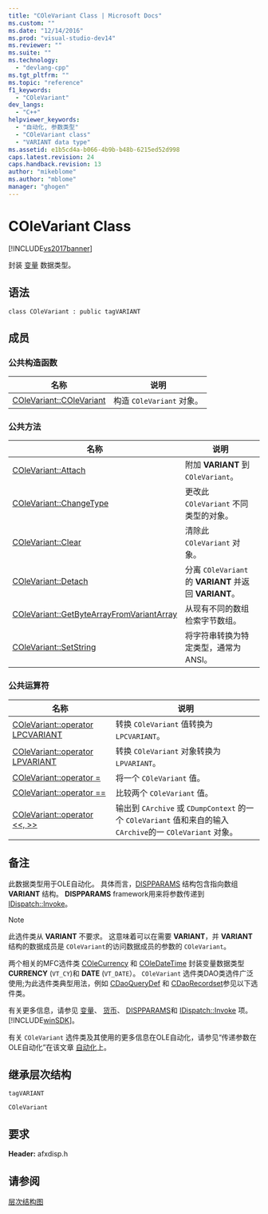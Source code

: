 ```yaml
---
title: "COleVariant Class | Microsoft Docs"
ms.custom: ""
ms.date: "12/14/2016"
ms.prod: "visual-studio-dev14"
ms.reviewer: ""
ms.suite: ""
ms.technology: 
  - "devlang-cpp"
ms.tgt_pltfrm: ""
ms.topic: "reference"
f1_keywords: 
  - "COleVariant"
dev_langs: 
  - "C++"
helpviewer_keywords: 
  - "自动化, 参数类型"
  - "COleVariant class"
  - "VARIANT data type"
ms.assetid: e1b5cd4a-b066-4b9b-b48b-6215ed52d998
caps.latest.revision: 24
caps.handback.revision: 13
author: "mikeblome"
ms.author: "mblome"
manager: "ghogen"
---
```

# COleVariant Class
[!INCLUDE[vs2017banner](../../assembler/inline/includes/vs2017banner.md)]

封装 [变量](http://msdn.microsoft.com/zh-cn/e305240e-9e11-4006-98cc-26f4932d2118) 数据类型。  
  
## 语法  
  
```  
class COleVariant : public tagVARIANT  
```  
  
## 成员  
  
### 公共构造函数  
  
|名称|说明|  
|--------|--------|  
|[COleVariant::COleVariant](../Topic/COleVariant::COleVariant.md)|构造 `COleVariant` 对象。|  
  
### 公共方法  
  
|名称|说明|  
|--------|--------|  
|[COleVariant::Attach](../Topic/COleVariant::Attach.md)|附加 **VARIANT** 到 `COleVariant`。|  
|[COleVariant::ChangeType](../Topic/COleVariant::ChangeType.md)|更改此 `COleVariant` 不同类型的对象。|  
|[COleVariant::Clear](../Topic/COleVariant::Clear.md)|清除此 `COleVariant` 对象。|  
|[COleVariant::Detach](../Topic/COleVariant::Detach.md)|分离 `COleVariant` 的 **VARIANT** 并返回 **VARIANT**。|  
|[COleVariant::GetByteArrayFromVariantArray](../Topic/COleVariant::GetByteArrayFromVariantArray.md)|从现有不同的数组检索字节数组。|  
|[COleVariant::SetString](../Topic/COleVariant::SetString.md)|将字符串转换为特定类型，通常为ANSI。|  
  
### 公共运算符  
  
|名称|说明|  
|--------|--------|  
|[COleVariant::operator LPCVARIANT](../Topic/COleVariant::operator%20LPCVARIANT.md)|转换 `COleVariant` 值转换为 `LPCVARIANT`。|  
|[COleVariant::operator LPVARIANT](../Topic/COleVariant::operator%20LPVARIANT.md)|转换 `COleVariant` 对象转换为 `LPVARIANT`。|  
|[COleVariant::operator \=](../Topic/COleVariant::operator%20=.md)|将一个 `COleVariant` 值。|  
|[COleVariant::operator \=\=](../Topic/COleVariant::operator%20==.md)|比较两个 `COleVariant` 值。|  
|[COleVariant::operator \<\<, \>\>](../Topic/COleVariant::operator%20%3C%3C,%20%3E%3E.md)|输出到 `CArchive` 或 `CDumpContext` 的一个 `COleVariant` 值和来自的输入 `CArchive`的一 `COleVariant` 对象。|  
  
## 备注  
 此数据类型用于OLE自动化。  具体而言，[DISPPARAMS](http://msdn.microsoft.com/zh-cn/a16e5a21-766e-4287-b039-13429aa78f8b) 结构包含指向数组 **VARIANT** 结构。  **DISPPARAMS** framework用来将参数传递到 [IDispatch::Invoke](http://msdn.microsoft.com/zh-cn/964ade8e-9d8a-4d32-bd47-aa678912a54d)。  
  
> [!NOTE]
>  此选件类从 **VARIANT** 不要求。  这意味着可以在需要 **VARIANT**，并 **VARIANT** 结构的数据成员是 `COleVariant`的访问数据成员的参数的 `COleVariant`。  
  
 两个相关的MFC选件类 [COleCurrency](../../mfc/reference/colecurrency-class.md) 和 [COleDateTime](../../atl-mfc-shared/reference/coledatetime-class.md) 封装变量数据类型 **CURRENCY** \(`VT_CY`\)和 **DATE** \(`VT_DATE`）。  `COleVariant` 选件类DAO类选件广泛使用;为此选件类典型用法，例如 [CDaoQueryDef](../../mfc/reference/cdaoquerydef-class.md) 和 [CDaoRecordset](../../mfc/reference/cdaorecordset-class.md)参见以下选件类。  
  
 有关更多信息，请参见 [变量](http://msdn.microsoft.com/zh-cn/e305240e-9e11-4006-98cc-26f4932d2118)、 [货币](http://msdn.microsoft.com/zh-cn/5e81273c-7289-45c7-93c0-32c1553f708e)、 [DISPPARAMS](http://msdn.microsoft.com/zh-cn/a16e5a21-766e-4287-b039-13429aa78f8b)和 [IDispatch::Invoke](http://msdn.microsoft.com/zh-cn/964ade8e-9d8a-4d32-bd47-aa678912a54d) 项。[!INCLUDE[winSDK](../../atl/includes/winsdk_md.md)]。  
  
 有关 `COleVariant` 选件类及其使用的更多信息在OLE自动化，请参见“传递参数在OLE自动化”在该文章 [自动化](../../mfc/automation.md)上。  
  
## 继承层次结构  
 `tagVARIANT`  
  
 `COleVariant`  
  
## 要求  
 **Header:** afxdisp.h  
  
## 请参阅  
 [层次结构图](../../mfc/hierarchy-chart.md)